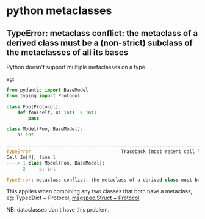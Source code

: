 # python metaclasses

## TypeError: metaclass conflict: the metaclass of a derived class must be a (non-strict) subclass of the metaclasses of all its bases

Python doesn't support multiple metaclasses on a type.

eg:

```python
from pydantic import BaseModel
from typing import Protocol

class Foo(Protocol):
    def foo(self, x: int) -> int:
        pass

class Model(Foo, BaseModel):
    a: int

---------------------------------------------------------------------------
TypeError                                 Traceback (most recent call last)
Cell In[4], line 1
----> 1 class Model(Foo, BaseModel):
      2     a: int

TypeError: metaclass conflict: the metaclass of a derived class must be a (non-strict) subclass of the metaclasses of all its bases
```

This applies when combining any two classes that both have a metaclass, eg: TypedDict + Protocol, [msgspec.Struct + Protocol](https://github.com/jcrist/msgspec/issues/296#issuecomment-1416850398).

NB: dataclasses don't have this problem.

